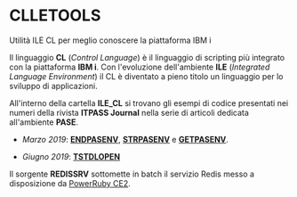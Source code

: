 # CLLETOOLS
Utilità ILE CL per meglio conoscere la piattaforma IBM i 

Il linguaggio **CL** (*Control Language*) è il linguaggio di scripting più integrato con la piattaforma **IBM i**.
Con l'evoluzione dell'ambiente **ILE** (*Integrated Language Environment*) il CL è diventato a pieno titolo un linguaggio per lo sviluppo di applicazioni.


All'interno della cartella **ILE_CL** si trovano gli esempi di codice presentati nei numeri della rivista **ITPASS Journal** nella serie di articoli dedicata all'ambiente **PASE**.

* *Marzo 2019*: **[ENDPASENV](ILE_CL/ENDPASENV.CLLE)**, **[STRPASENV](ILE_CL/STRPASENV.CLLE)** e **[GETPASENV](ILE_CL/GETPASENV.CLLE)**.

* *Giugno 2019*: **[TSTDLOPEN](ILE_CL/TSTDLOPEN.CLLE)**

Il sorgente **REDISSRV** sottomette in batch il servizio Redis messo a disposizione da [PowerRuby CE2](https://github.com/PowerRuby/DE_train_03#launching-redis).
